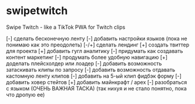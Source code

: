 # swipetwitch
 Swipe Twitch - like a TikTok PWA for Twitch clips


[-] сделать бесконечную ленту
[-] добавить настройки языков (пока не понимаю как это преодолеть)
[-/+] сделать лендинг
[+] создать твиттер для проекта
[+] добавить гугл аналитику
[-] придумать как создавать контент маркетинг
[-] продумать более удобную навигацию
[+] доделать плейсхолдер или лоадер
[-] добавить возможность затаскивать клипы по запросу
[-] добавить возможность отдавать кастомную ленту клипов
[-] добавить на 5-ый клип фидбэк форму
[-] добавить ховер стейтов
[+] добавить майнкрафт / apex
[-] разобраться с языком (ОЧЕНЬ ВАЖНАЯ ТАСКА) (так нихуя и не стало понятно, пока что дропую ее)